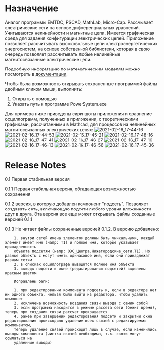 # Назначение

Аналог программы EMTDC, PSCAD, MathLab, Micro-Cap. Рассчывает электрические сети на основе дифференциальных уравнений.
Учитываются нелинейности и магнитные цепи. Имеется графическая среда для задания конфигурации электрических цепей.
Приложение позволяет рассчитывать высоковольные цепи электроэнергетических энергосистем, на основе собственной библиотеки,
которая в свою очередь позволяет рассчитывать любые нелинейные магнитосвязанные электрические цепи.

Подробную информацию по математическим моделям можно посмотреть в [документации](/Docs/Документация.pdf).

Чтобы была возможность открывать сохраненные программой файлы двойным кликом мыши, выполнить:

1. Открыть с помощью
1. Указать путь к программе PowerSystem.exe
	

Для примера ниже приведены скриншоты приложения и сравнение осциллограмм, полученных в приложении, с теоретическими графиками,
рассчитанными в Mathcad, для процессов на нелинейных магнитосвязанных электрических цепях:
![2021-02-16_17-44-16](https://user-images.githubusercontent.com/11336712/108078865-3bb7f080-707f-11eb-988f-fd3b25647ed4.png)
![2021-02-16_17-44-53](https://user-images.githubusercontent.com/11336712/108078874-3ce91d80-707f-11eb-806b-7ab37a3821a7.png)
![2021-02-16_17-45-21](https://user-images.githubusercontent.com/11336712/108078887-3fe40e00-707f-11eb-8cb8-fd115eb2195f.png)
![2021-02-16_17-48-16](https://user-images.githubusercontent.com/11336712/108078925-496d7600-707f-11eb-8bbd-0b357dbe5f2e.png)
![2021-02-16_17-47-41](https://user-images.githubusercontent.com/11336712/108078953-512d1a80-707f-11eb-8b69-3c1701ace7e7.png)
![2021-02-16_17-46-27](https://user-images.githubusercontent.com/11336712/108079004-6144fa00-707f-11eb-8d2b-183c0ca5ba4a.png)
![2021-02-16_17-47-16](https://user-images.githubusercontent.com/11336712/108079027-66a24480-707f-11eb-89c1-802c6312038b.png)
![2021-02-16_17-46-13](https://user-images.githubusercontent.com/11336712/108079031-67d37180-707f-11eb-8d00-6d978352400e.png)
![2021-02-16_17-46-56](https://user-images.githubusercontent.com/11336712/108079034-69049e80-707f-11eb-8513-0b066c7c82e2.png)
![2021-02-16_17-45-36](https://user-images.githubusercontent.com/11336712/108079037-69049e80-707f-11eb-9558-0783c1daa507.png)


# Release Notes
0.1     Первая стабильная версия

0.1.1	Первая стабильная версия, обладающая возможностью сохранения

0.1.2	версия, в которую добавлен компонент "подсеть". Позволяет создавать сеть, включающую подсети любого уровня вложенности друг в друга.
		Эта версия все еще может открывать файлы созданные версией 0.1.1

0.1.3	Не читает файлы сохраненные версией 0.1.2. 
		В версию добавлено:
		
		1. внутри сетей имена элементов должны быть уникальными, каждый элемент имеет имя (напр: T1) и полное имя, которые указывает принадлежность
		объекта подсетям (напр: ОЭС_Центра.Нижегородские_сети.Т1). Но разные объекты с могут иметь одинаковое имя, если они принадлежат разным сетям
		2. в списках осциллографа выводятся полное имя объекта
		3. выводы подсети в окне (редактирования подсетей) выделены красным цветом
		
		Исправлены баги:
		
		1. при редактировании компонента подсеть и, если в редакторе нет ни одного объекта, нельзя было выйти из редактора, чтобы удалить компонет
		2. исключена возможность воздания связи вывода с самим собой
		3. если программа находится в режиме рассета сети (бежит время), теперь при создании связи рассчет прекращается
		4. ранее при завершении редактирования подсети и закрытии окна редактирования происходило удаление всех связей с редактируемым компонентом,
		теперь удаление связей происходит лишь в случае, если изменились выводы компонента (чистка связей необходима, т.к. связи могут ссылаться на 
		удаленные выводы)
